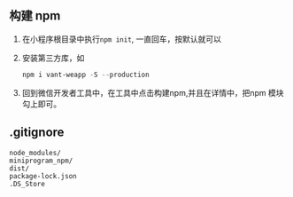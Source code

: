 ## 构建 npm

1. 在小程序根目录中执行`npm init`, 一直回车，按默认就可以

2. 安装第三方库，如

   ```powershell
   npm i vant-weapp -S --production
   ```

3. 回到微信开发者工具中，在工具中点击构建npm,并且在详情中，把npm 模块勾上即可。

## .gitignore

```
node_modules/
miniprogram_npm/
dist/
package-lock.json
.DS_Store
```

